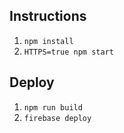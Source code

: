 ## Instructions

1. `npm install`
2. `HTTPS=true npm start`

## Deploy

1. `npm run build`
2. `firebase deploy`